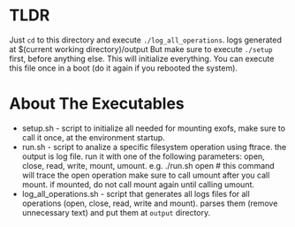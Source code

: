 
# TLDR

Just `cd` to this directory and execute `./log_all_operations`. logs generated at $(current working directory)/output
But make sure to execute `./setup` first, before anything else. This will initialize everything. You can execute this
file once in a boot (do it again if you rebooted the system).

# About The Executables

 - setup.sh - script to initialize all needed for mounting exofs, make sure to call it once, at the environment startup.
 - run.sh - script to analize a specific filesystem operation using ftrace. the output is log file.
            run it with one of the following parameters:
	    open, close, read, write, mount, umount.
	    e.g. ./run.sh open # this command will trace the open operation
 	    make sure to call umount after you call mount. if mounted, do not call mount again until calling umount.
 - log_all_operations.sh - script that generates all logs files for all operations (open, close, read, write and mount).
			   parses them (remove unnecessary text) and put them at `output` directory.

